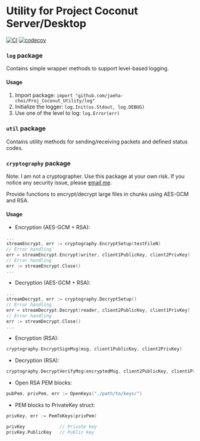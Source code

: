 # Utility for Project Coconut Server/Desktop

[![CI](https://github.com/jaeha-choi/Proj_Coconut_Utility/actions/workflows/CI.yml/badge.svg)](https://github.com/jaeha-choi/Proj_Coconut_Utility/actions/workflows/CI.yml)
[![codecov](https://codecov.io/gh/jaeha-choi/Proj_Coconut_Utility/branch/master/graph/badge.svg?token=OO62TDTYH2)](https://codecov.io/gh/jaeha-choi/Proj_Coconut_Utility)

### `log` package

Contains simple wrapper methods to support level-based logging.

#### Usage

1. Import package: `import "github.com/jaeha-choi/Proj_Coconut_Utility/log"`
2. Initialize the logger: `log.Init(os.Stdout, log.DEBUG)`
3. Use one of the level to log: `log.Error(err)`

### `util` package

Contains utility methods for sending/receiving packets and defined status codes.

### `cryptography` package

Note: I am not a cryptographer. Use this package at your own risk. If you notice any security issue,
please [email me](mailto:jaeha@mail.jaeha.dev).

Provide functions to encrypt/decrypt large files in chunks using AES-GCM and RSA.

#### Usage

- Encryption (AES-GCM + RSA):

```go
... 
streamEncrypt, err := cryptography.EncryptSetup(testFileN)
// Error handling
err = streamEncrypt.Encrypt(writer, client1PublicKey, client2PrivKey)
// Error handling
err := streamEncrypt.Close()
...
```

- Decryption (AES-GCM + RSA):

```go
...
streamDecrypt, err := cryptography.DecryptSetup()
// Error handling
err = streamDecrypt.Decrypt(reader, client2PublicKey, client1PrivKey)
// Error handling
err := streamDecrypt.Close()
...
```

- Encryption (RSA):

```go
cryptography.EncryptSignMsg(msg, client1PublicKey, client2PrivKey)
```

- Decryption (RSA):

```go
cryptography.DecryptVerifyMsg(encryptedMsg, client2PublicKey, client1PrivKey)
```

- Open RSA PEM blocks:

```go
pubPem, privPem, err := OpenKeys("./path/to/keys/")
```

- PEM blocks to PrivateKey struct:

```go
privKey, err := PemToKeys(privPem)

privKey             // Private key
privKey.PublicKey   // Public key
```